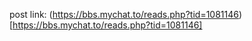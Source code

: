 post link: (https://bbs.mychat.to/reads.php?tid=1081146)[https://bbs.mychat.to/reads.php?tid=1081146]
